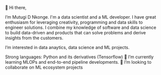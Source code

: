 👋 Hi there, 

I’m Mutugi D Nkonge. I'm a data scientist and a ML developer. I have great enthusiasm for leveraging creativity, 
programming and data skills to engineer solutions. I combine my knowledge of software and data science to build data-driven
and products that can solve problems and derive insights from the customers. 

I’m interested in data anaytics, data science and ML projects. 

Strong languages: Python and its derivatives (Tensorflow)
🌱 I’m currently learning MLOPs and end-to-end pipeline developments. 
💞️ I’m looking to collaborate on ML ecosystem projects 


